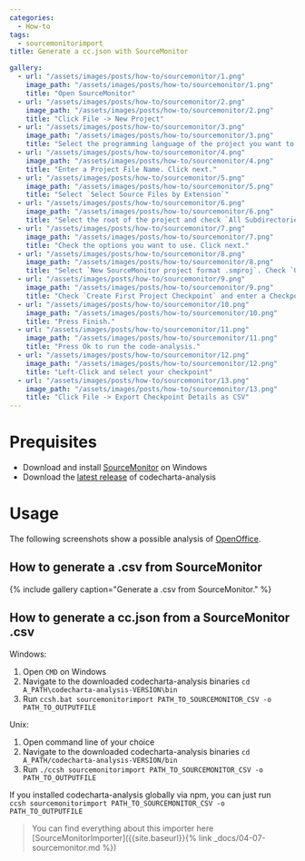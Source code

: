 ```yaml
---
categories:
  - How-to
tags:
  - sourcemonitorimport
title: Generate a cc.json with SourceMonitor

gallery:
  - url: "/assets/images/posts/how-to/sourcemonitor/1.png"
    image_path: "/assets/images/posts/how-to/sourcemonitor/1.png"
    title: "Open SourceMonitor"
  - url: "/assets/images/posts/how-to/sourcemonitor/2.png"
    image_path: "/assets/images/posts/how-to/sourcemonitor/2.png"
    title: "Click File -> New Project"
  - url: "/assets/images/posts/how-to/sourcemonitor/3.png"
    image_path: "/assets/images/posts/how-to/sourcemonitor/3.png"
    title: "Select the programming language of the project you want to analyze. Click next."
  - url: "/assets/images/posts/how-to/sourcemonitor/4.png"
    image_path: "/assets/images/posts/how-to/sourcemonitor/4.png"
    title: "Enter a Project File Name. Click next."
  - url: "/assets/images/posts/how-to/sourcemonitor/5.png"
    image_path: "/assets/images/posts/how-to/sourcemonitor/5.png"
    title: "Select `Select Source Files by Extension`"
  - url: "/assets/images/posts/how-to/sourcemonitor/6.png"
    image_path: "/assets/images/posts/how-to/sourcemonitor/6.png"
    title: "Select the root of the project and check `All Subdirectories`"
  - url: "/assets/images/posts/how-to/sourcemonitor/7.png"
    image_path: "/assets/images/posts/how-to/sourcemonitor/7.png"
    title: "Check the options you want to use. Click next."
  - url: "/assets/images/posts/how-to/sourcemonitor/8.png"
    image_path: "/assets/images/posts/how-to/sourcemonitor/8.png"
    title: "Select `New SourceMonitor project format .smproj`. Check `Use this format when saving all projects` and press next."
  - url: "/assets/images/posts/how-to/sourcemonitor/9.png"
    image_path: "/assets/images/posts/how-to/sourcemonitor/9.png"
    title: "Check `Create First Project Checkpoint` and enter a Checkpoint Name. Press next. (A checkpoint refers to a specific code-analysis done)"
  - url: "/assets/images/posts/how-to/sourcemonitor/10.png"
    image_path: "/assets/images/posts/how-to/sourcemonitor/10.png"
    title: "Press Finish."
  - url: "/assets/images/posts/how-to/sourcemonitor/11.png"
    image_path: "/assets/images/posts/how-to/sourcemonitor/11.png"
    title: "Press Ok to run the code-analysis."
  - url: "/assets/images/posts/how-to/sourcemonitor/12.png"
    image_path: "/assets/images/posts/how-to/sourcemonitor/12.png"
    title: "Left-Click and select your checkpoint"
  - url: "/assets/images/posts/how-to/sourcemonitor/13.png"
    image_path: "/assets/images/posts/how-to/sourcemonitor/13.png"
    title: "Click File -> Export Checkpoint Details as CSV"
---
```


# Prequisites

- Download and install [SourceMonitor](http://www.campwoodsw.com/sourcemonitor.html) on Windows
- Download the [latest release](https://github.com/MaibornWolff/codecharta/releases) of codecharta-analysis

# Usage

The following screenshots show a possible analysis of [OpenOffice](https://github.com/apache/openoffice).

## How to generate a .csv from SourceMonitor

{% include gallery caption="Generate a .csv from SourceMonitor." %}

## How to generate a cc.json from a SourceMonitor .csv

Windows:

1. Open `CMD` on Windows
2. Navigate to the downloaded codecharta-analysis binaries `cd A_PATH\codecharta-analysis-VERSION\bin`
3. Run `ccsh.bat sourcemonitorimport PATH_TO_SOURCEMONITOR_CSV -o PATH_TO_OUTPUTFILE`

Unix:

1. Open command line of your choice
2. Navigate to the downloaded codecharta-analysis binaries `cd A_PATH/codecharta-analysis-VERSION/bin`
3. Run `./ccsh sourcemonitorimport PATH_TO_SOURCEMONITOR_CSV -o PATH_TO_OUTPUTFILE`

If you installed codecharta-analysis globally via npm, you can just run
<br>
`ccsh sourcemonitorimport PATH_TO_SOURCEMONITOR_CSV -o PATH_TO_OUTPUTFILE`

> You can find everything about this importer here [SourceMonitorImporter]({{site.baseurl}}{% link _docs/04-07-sourcemonitor.md %})
